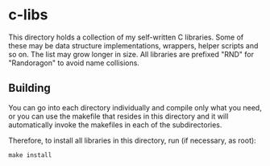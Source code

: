 # c-libs

This directory holds a collection of my self-written C libraries.
Some of these may be data structure implementations, wrappers,
helper scripts and so on. The list may grow longer in size.
All libraries are prefixed "RND" for "Randoragon" to avoid name
collisions.

## Building

You can go into each directory individually and compile only what you need,
or you can use the makefile that resides in this directory and it will
automatically invoke the makefiles in each of the subdirectories.

Therefore, to install all libraries in this directory, run (if necessary, as root):

    make install

